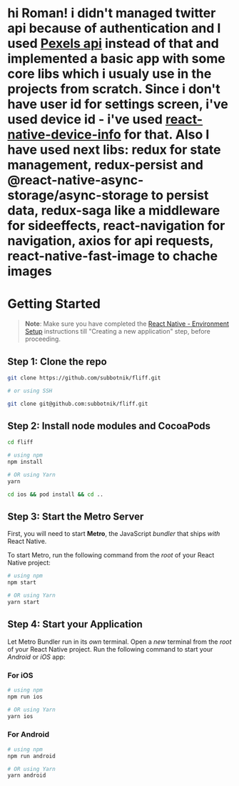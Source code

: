 # hi Roman! i didn't managed twitter api because of authentication and I used [Pexels api](https://www.pexels.com/api/documentation/) instead of that and implemented a basic app with some core libs which i usualy use in the projects from scratch. Since i don't have user id for settings screen, i've used device id - i've used [react-native-device-info](https://github.com/react-native-device-info/react-native-device-info) for that. Also I have used next libs: redux for state management, redux-persist and @react-native-async-storage/async-storage to persist data, redux-saga like a middleware for sideeffects, react-navigation for navigation, axios for api requests, react-native-fast-image to chache images

# Getting Started

>**Note**: Make sure you have completed the [React Native - Environment Setup](https://reactnative.dev/docs/environment-setup) instructions till "Creating a new application" step, before proceeding.

## Step 1: Clone the repo

```bash
git clone https://github.com/subbotnik/fliff.git

# or using SSH

git clone git@github.com:subbotnik/fliff.git
```

## Step 2: Install node modules and CocoaPods

```bash
cd fliff

# using npm
npm install

# OR using Yarn
yarn

cd ios && pod install && cd ..
```

## Step 3: Start the Metro Server

First, you will need to start **Metro**, the JavaScript _bundler_ that ships _with_ React Native.

To start Metro, run the following command from the _root_ of your React Native project:

```bash
# using npm
npm start

# OR using Yarn
yarn start
```

## Step 4: Start your Application

Let Metro Bundler run in its _own_ terminal. Open a _new_ terminal from the _root_ of your React Native project. Run the following command to start your _Android_ or _iOS_ app:

### For iOS

```bash
# using npm
npm run ios

# OR using Yarn
yarn ios
```

### For Android

```bash
# using npm
npm run android

# OR using Yarn
yarn android
```

